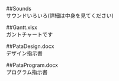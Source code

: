 ##Sounds  
サウンドいろいろ(詳細は中身を見てください)

##Gantt.xlsx  
ガントチャートです  
  
##PataDesign.docx  
デザイン指示書
  
##PataProgram.docx  
プログラム指示書  

